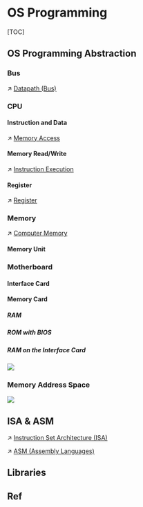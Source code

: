# OS Programming

[TOC]



## OS Programming Abstraction
### Bus
↗ [Datapath (Bus)](../../🧬%20Computer%20System/Computer%20Architecture/Computer%20Microarchitectures%20(Computer%20Organization)/🧝🏻‍♀️%20von%20Neumann%20Based%20Microarchitecture/Datapath%20(Bus)/Datapath%20(Bus).md)


### CPU
#### Instruction and Data
↗ [Memory Access](../../🧬%20Computer%20System/Computer%20Architecture/Computer%20Microarchitectures%20(Computer%20Organization)/🧝🏻‍♀️%20von%20Neumann%20Based%20Microarchitecture/Main%20Memory/Memory%20Access.md)

#### Memory Read/Write
↗ [Instruction Execution](../../🧬%20Computer%20System/Computer%20Architecture/Instruction%20Set%20Architecture%20(ISA)/📌%20Instruction%20Basics/Instruction%20Execution/Instruction%20Execution.md)

#### Register
↗ [Register](../../🧬%20Computer%20System/Computer%20Architecture/Computer%20Microarchitectures%20(Computer%20Organization)/🧝🏻‍♀️%20von%20Neumann%20Based%20Microarchitecture/Processors%20&%20CPU/Register.md)


### Memory
↗ [Computer Memory](../../🧬%20Computer%20System/Computer%20Architecture/Computer%20Microarchitectures%20(Computer%20Organization)/Computer%20Memory/Computer%20Memory.md)

#### Memory Unit


### Motherboard
#### Interface Card

#### Memory Card
##### RAM

##### ROM with BIOS

##### RAM on the Interface Card

![](../../../../../Assets/Pics/Screenshot%202023-03-01%20at%2011.08.01%20AM.png)


### Memory Address Space
![](../../../../../Assets/Pics/Screenshot%202023-03-01%20at%2011.08.25%20AM.png)



## ISA & ASM

↗ [Instruction Set Architecture (ISA)](../../🧬%20Computer%20System/Computer%20Architecture/Instruction%20Set%20Architecture%20(ISA)/Instruction%20Set%20Architecture%20(ISA).md)

↗ [ASM (Assembly Languages)](../../👩‍💻%20Programming%20Methodology%20and%20Languages/ASM%20(Assembly%20Languages)/ASM%20(Assembly%20Languages).md)



## Libraries

## Ref

